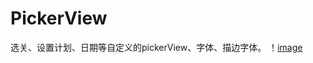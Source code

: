# PickerView
选关、设置计划、日期等自定义的pickerView、字体、描边字体。
！[image](https://github.com/giveMeHug/PickerView/blob/master/PickerView/pickerView.gif)
